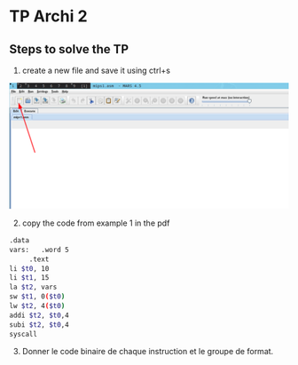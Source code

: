 # TP Archi 2

## Steps to solve the TP

1. create a new file and save it using ctrl+s

![first-thing](screenshots/2025-04-16-11-15-57.png)

2. copy the code from example 1 in the pdf

```bash
.data
vars:   .word 5
     .text
li $t0, 10
li $t1, 15
la $t2, vars
sw $t1, 0($t0)
lw $t2, 4($t0)
addi $t2, $t0,4
subi $t2, $t0,4
syscall
```

3. Donner le code  binaire de chaque instruction et le groupe de format.

